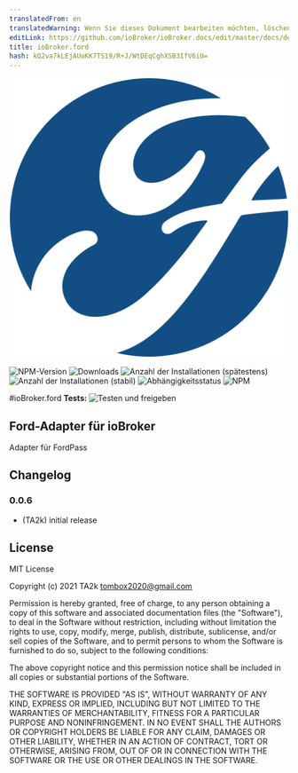 ```yaml
---
translatedFrom: en
translatedWarning: Wenn Sie dieses Dokument bearbeiten möchten, löschen Sie bitte das Feld "translationsFrom". Andernfalls wird dieses Dokument automatisch erneut übersetzt
editLink: https://github.com/ioBroker/ioBroker.docs/edit/master/docs/de/adapterref/iobroker.ford/README.md
title: ioBroker.ford
hash: kQ2va7kLEjAUoKK7TS19/R+J/WtDEqCghXSB3IfV6iU=
---
```

![Logo](../../../en/adapterref/iobroker.ford/admin/ford.png)

![NPM-Version](https://img.shields.io/npm/v/iobroker.ford.svg)
![Downloads](https://img.shields.io/npm/dm/iobroker.ford.svg)
![Anzahl der Installationen (spätestens)](https://iobroker.live/badges/ford-installed.svg)
![Anzahl der Installationen (stabil)](https://iobroker.live/badges/ford-stable.svg)
![Abhängigkeitsstatus](https://img.shields.io/david/TA2k/iobroker.ford.svg)
![NPM](https://nodei.co/npm/iobroker.ford.png?downloads=true)

#ioBroker.ford
**Tests:** ![Testen und freigeben](https://github.com/TA2k/ioBroker.ford/workflows/Test%20and%20Release/badge.svg)

## Ford-Adapter für ioBroker
Adapter für FordPass

## Changelog

### 0.0.6
* (TA2k) initial release

## License
MIT License

Copyright (c) 2021 TA2k <tombox2020@gmail.com>

Permission is hereby granted, free of charge, to any person obtaining a copy
of this software and associated documentation files (the "Software"), to deal
in the Software without restriction, including without limitation the rights
to use, copy, modify, merge, publish, distribute, sublicense, and/or sell
copies of the Software, and to permit persons to whom the Software is
furnished to do so, subject to the following conditions:

The above copyright notice and this permission notice shall be included in all
copies or substantial portions of the Software.

THE SOFTWARE IS PROVIDED "AS IS", WITHOUT WARRANTY OF ANY KIND, EXPRESS OR
IMPLIED, INCLUDING BUT NOT LIMITED TO THE WARRANTIES OF MERCHANTABILITY,
FITNESS FOR A PARTICULAR PURPOSE AND NONINFRINGEMENT. IN NO EVENT SHALL THE
AUTHORS OR COPYRIGHT HOLDERS BE LIABLE FOR ANY CLAIM, DAMAGES OR OTHER
LIABILITY, WHETHER IN AN ACTION OF CONTRACT, TORT OR OTHERWISE, ARISING FROM,
OUT OF OR IN CONNECTION WITH THE SOFTWARE OR THE USE OR OTHER DEALINGS IN THE
SOFTWARE.